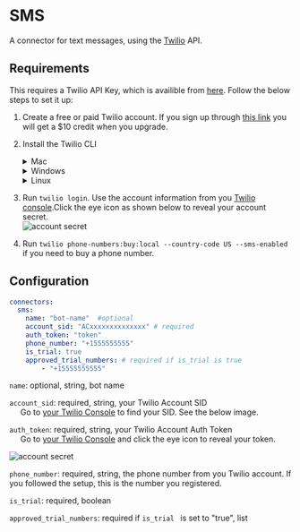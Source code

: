 # SMS

A connector for text messages, using the [Twilio](https://twil.io) API.

## Requirements

This requires a Twilio API Key, which is availible from [here](https://twil.io). Follow the below steps to set it up:

1. Create a free or paid Twilio account. If you sign up through [this link](https://www.twilio.com/try-twilio?promo=YbalWV)  you will get a $10 credit when you upgrade.

2. Install the Twilio CLI <div><details> <summary>Mac</summary> <code>brew tap twilio/brew && brew install twilio</code><br/><h4>Or Install via npm</h4><code>npm install twilio-cli -g</code></details><details><summary>Windows</summary><code>npm install twilio-cli -g
</code></details><details><summary>Linux</summary>Please see the Twilio Docs</details></div>

3. Run `twilio login`. Use the account information from you [Twilio console](https://www.twilio.com/console).Click the eye icon as shown below to reveal your account secret. <br/> ![account secret](https://twilio-cms-prod.s3.amazonaws.com/images/account_sid_auth_token.width-800.png)

4. Run `twilio phone-numbers:buy:local --country-code US --sms-enabled` if you need to buy a phone number.

## Configuration

```yaml
connectors:
  sms:
    name: "bot-name"  #optional
    account_sid: "ACxxxxxxxxxxxxxx" # required
    auth_token: "token"
    phone_number: "+1555555555"
    is_trial: true
    approved_trial_numbers: # required if is_trial is true
        - "+15555555555"
```

`name`: optional, string, bot name

`account_sid`: required, string, your Twilio Account SID <br/>
&nbsp;&nbsp;&nbsp;&nbsp;&nbsp;Go to [your Twilio Console](https://twilio.com/console) to find your SID. See the below image.

`auth_token`: required, string, your Twilio Account Auth Token <br/>
&nbsp;&nbsp;&nbsp;&nbsp;&nbsp;Go to [your Twilio Console](https://twilio.com/console) and click the eye icon to reveal your token.

![account secret](https://twilio-cms-prod.s3.amazonaws.com/images/account_sid_auth_token.width-800.png)

`phone_number`: required, string, the phone number from you Twilio account. If you followed the setup, this is the number you registered. <br/>

`is_trial`: required, boolean <br/>

`approved_trial_numbers`: required if `is_trial ` is set to "true", list
